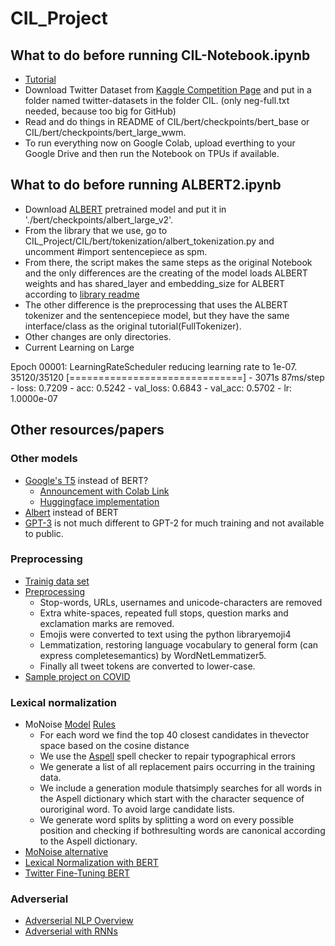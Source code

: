 # CIL_Project
## What to do before running CIL-Notebook.ipynb
* [Tutorial](https://github.com/kpe/bert-for-tf2)
* Download Twitter Dataset from [Kaggle Competition Page](https://www.kaggle.com/c/cil-text-classification-2020) and put in a folder named twitter-datasets in the folder CIL. (only neg-full.txt needed, because too big for GitHub)
* Read and do things in README of CIL/bert/checkpoints/bert_base or CIL/bert/checkpoints/bert_large_wwm.
* To run everything now on Google Colab, upload everthing to your Google Drive and then run the Notebook on TPUs if available.

## What to do before running ALBERT2.ipynb
* Download [ALBERT](https://github.com/google-research/ALBERT) pretrained model and put it in './bert/checkpoints/albert_large_v2'.
* From the library that we use, go to CIL_Project/CIL/bert/tokenization/albert_tokenization.py and uncomment #import sentencepiece as spm.
* From there, the script makes the same steps as the original Notebook and the only differences are the creating of the model loads ALBERT weights and has shared_layer and embedding_size for ALBERT according to [library readme](https://github.com/kpe/bert-for-tf2)
* The other difference is the preprocessing that uses the ALBERT tokenizer and the sentencepiece model, but they have the same interface/class as the original tutorial(FullTokenizer).
* Other changes are only directories.
* Current Learning on Large

Epoch 00001: LearningRateScheduler reducing learning rate to 1e-07.
35120/35120 [==============================] - 3071s 87ms/step - loss: 0.7209 - acc: 0.5242 - val_loss: 0.6843 - val_acc: 0.5702 - lr: 1.0000e-07

## Other resources/papers
### Other models
* [Google's T5](https://arxiv.org/pdf/1910.10683.pdf) instead of BERT?
  * [Announcement with Colab Link](https://ai.googleblog.com/2020/02/exploring-transfer-learning-with-t5.html)
  * [Huggingface implementation](https://huggingface.co/transformers/model_doc/t5.html)
* [Albert](https://ai.googleblog.com/2019/12/albert-lite-bert-for-self-supervised.html) instead of BERT
* [GPT-3](https://arxiv.org/abs/2005.14165) is not much different to GPT-2 for much training and not available to public.
### Preprocessing
* [Trainig data set](https://www.kaggle.com/kazanova/sentiment140)
* [Preprocessing](https://trec.nist.gov/pubs/trec28/papers/DICE_UPB.IS.pdf)
  * Stop-words, URLs, usernames and unicode-characters are removed
  * Extra white-spaces, repeated full stops, question marks and exclamation marks are removed.
  * Emojis were converted to text using the python libraryemoji4
  * Lemmatization,  restoring  language  vocabulary  to  general  form  (can  express  completesemantics) by WordNetLemmatizer5.
  * Finally all tweet tokens are converted to lower-case.
* [Sample project on COVID](https://arxiv.org/pdf/2005.07503.pdf)
### Lexical normalization
* MoNoise [Model](https://www.aclweb.org/anthology/P19-3032.pdf) [Rules](https://arxiv.org/pdf/1710.03476.pdf)
  * For  each  word  we  find  the  top  40  closest  candidates  in  thevector space based on the cosine distance
  * We use the [Aspell](http://aspell.net/) spell checker to repair typographical errors
  * We generate a list of all replacement pairs occurring in the training data.
  * We include a generation module thatsimply searches for all words in the Aspell dictionary which start with the character sequence of ouroriginal word.  To avoid large candidate lists.
  * We generate word splits by splitting a word on every possible position and checking if bothresulting words are canonical according to the Aspell dictionary.
* [MoNoise alternative](https://arxiv.org/pdf/1904.06100.pdf)
* [Lexical Normalization with BERT](https://www.aclweb.org/anthology/D19-5539.pdf)
* [Twitter Fine-Tuning BERT](https://arxiv.org/pdf/1905.05583.pdf)
### Adverserial
* [Adverserial NLP Overview](https://www.aclweb.org/anthology/N19-5001/)
* [Adverserial with RNNs](https://www.aclweb.org/anthology/L18-1584.pdf)
